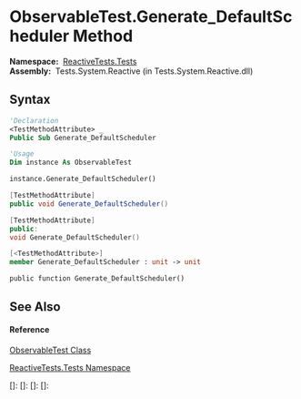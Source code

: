 # ObservableTest.Generate\_DefaultScheduler Method

**Namespace:**  [ReactiveTests.Tests](ReactiveTests.Tests\ReactiveTests.Tests.md)  
**Assembly:**  Tests.System.Reactive (in Tests.System.Reactive.dll)

## Syntax

```vb
'Declaration
<TestMethodAttribute> _
Public Sub Generate_DefaultScheduler
```

```vb
'Usage
Dim instance As ObservableTest

instance.Generate_DefaultScheduler()
```

```csharp
[TestMethodAttribute]
public void Generate_DefaultScheduler()
```

```c++
[TestMethodAttribute]
public:
void Generate_DefaultScheduler()
```

```fsharp
[<TestMethodAttribute>]
member Generate_DefaultScheduler : unit -> unit 
```

```jscript
public function Generate_DefaultScheduler()
```

## See Also

#### Reference

[ObservableTest Class](ObservableTest\ObservableTest.md)

[ReactiveTests.Tests Namespace](ReactiveTests.Tests\ReactiveTests.Tests.md)

[]: 
[]: 
[]: 
[]: 